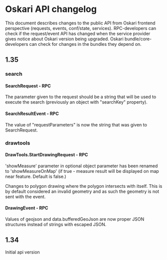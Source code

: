 # Oskari API changelog

This document describes changes to the public API from Oskari frontend perspective (requests, events, conf/state, services). RPC-developers can check if the request/event API has changed
when the service provider gives notice about Oskari version being upgraded. Oskari bundle/core-developers can check for changes in the bundles they depend on.

## 1.35

### search

#### SearchRequest - RPC

The parameter given to the request should be a string that will be used to execute the search (previously an object with "searchKey" property).

#### SearchResultEvent - RPC

The value of "requestParameters" is now the string that was given to SearchRequest.

### drawtools

#### DrawTools.StartDrawingRequest - RPC

'showMeasure' parameter in optional object parameter has been renamed to 'showMeasureOnMap' (if true - measure result will be displayed on map near feature. Default is false.)

Changes to polygon drawing where the polygon intersects with itself. This is by default considered an invalid geometry and as such the geometry is not sent with the event.

#### DrawingEvent - RPC

Values of geojson and data.bufferedGeoJson are now proper JSON structures instead of strings with escaped JSON.

## 1.34

Initial api version